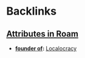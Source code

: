 
# Backlinks
## [Attributes in Roam](<Attributes in Roam.md>)
- **[founder of](<founder of.md>):** [Localocracy](<Localocracy.md>)

